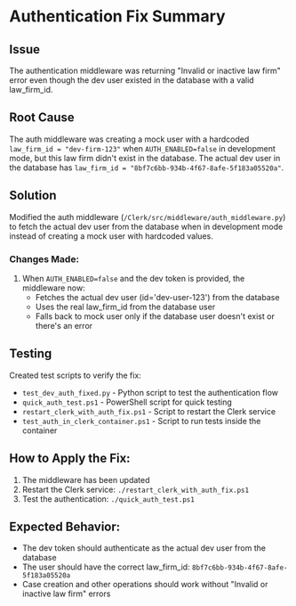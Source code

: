 # Authentication Fix Summary

## Issue
The authentication middleware was returning "Invalid or inactive law firm" error even though the dev user existed in the database with a valid law_firm_id.

## Root Cause
The auth middleware was creating a mock user with a hardcoded `law_firm_id = "dev-firm-123"` when `AUTH_ENABLED=false` in development mode, but this law firm didn't exist in the database. The actual dev user in the database has `law_firm_id = "8bf7c6bb-934b-4f67-8afe-5f183a05520a"`.

## Solution
Modified the auth middleware (`/Clerk/src/middleware/auth_middleware.py`) to fetch the actual dev user from the database when in development mode instead of creating a mock user with hardcoded values.

### Changes Made:
1. When `AUTH_ENABLED=false` and the dev token is provided, the middleware now:
   - Fetches the actual dev user (id='dev-user-123') from the database
   - Uses the real law_firm_id from the database user
   - Falls back to mock user only if the database user doesn't exist or there's an error

## Testing
Created test scripts to verify the fix:
- `test_dev_auth_fixed.py` - Python script to test the authentication flow
- `quick_auth_test.ps1` - PowerShell script for quick testing
- `restart_clerk_with_auth_fix.ps1` - Script to restart the Clerk service
- `test_auth_in_clerk_container.ps1` - Script to run tests inside the container

## How to Apply the Fix:
1. The middleware has been updated
2. Restart the Clerk service: `./restart_clerk_with_auth_fix.ps1`
3. Test the authentication: `./quick_auth_test.ps1`

## Expected Behavior:
- The dev token should authenticate as the actual dev user from the database
- The user should have the correct law_firm_id: `8bf7c6bb-934b-4f67-8afe-5f183a05520a`
- Case creation and other operations should work without "Invalid or inactive law firm" errors